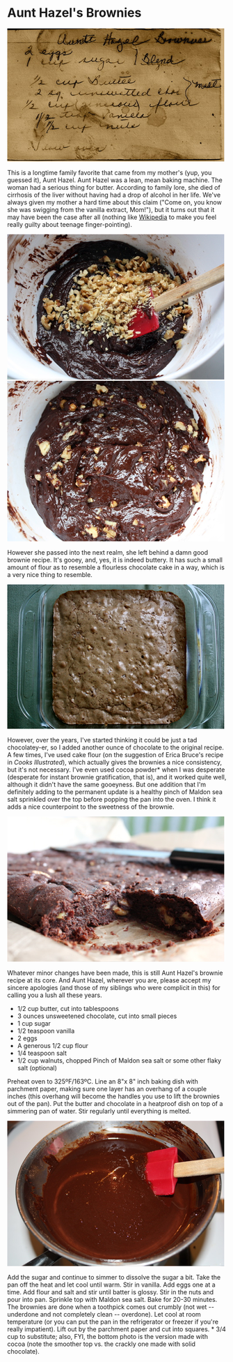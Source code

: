 
# Aunt Hazel's Brownies

![](images/2011/10/AuntHazelsBrownies.jpg)

This is a longtime family favorite that came from my mother's (yup, you guessed it), Aunt Hazel. Aunt Hazel was a lean, mean baking machine. The woman had a serious thing for butter. According to family lore, she died of cirrhosis of the liver without having had a drop of alcohol in her life. We've always given my mother a hard time about this claim ("Come on, you know she was swigging from the vanilla extract, Mom!"), but it turns out that it may have been the case after all (nothing like [Wikipedia](http://en.wikipedia.org/wiki/Non-alcoholic_fatty_liver_disease) to make you feel really guilty about teenage finger-pointing).

![](images/2011/10/aunt-hazel-nuts.jpg) ![](images/2011/10/aunt-hazelmixed.jpg)

However she passed into the next realm, she left behind a damn good brownie recipe. It's gooey, and, yes, it is indeed buttery. It has such a small amount of flour as to resemble a flourless chocolate cake in a way, which is a very nice thing to resemble.

![](images/2011/10/aunt-hazel-pan.jpg)

However, over the years, I've started thinking it could be just a tad chocolatey-er, so I added another ounce of chocolate to the original recipe. A few times, I've used cake flour (on the suggestion of Erica Bruce's recipe in _Cooks Illustrated_), which actually gives the brownies a nice consistency, but it's not necessary. I've even used cocoa powder\* when I was desperate (desperate for instant brownie gratification, that is), and it worked quite well, although it didn't have the same gooeyness. But one addition that I'm definitely adding to the permanent update is a healthy pinch of Maldon sea salt sprinkled over the top before popping the pan into the oven. I think it adds a nice counterpoint to the sweetness of the brownie.

![](images/2011/10/aunt-hazel-cut.jpg)

Whatever minor changes have been made, this is still Aunt Hazel's brownie recipe at its core. And Aunt Hazel, wherever you are, please accept my sincere apologies (and those of my siblings who were complicit in this) for calling you a lush all these years.

* 1/2 cup butter, cut into tablespoons
* 3 ounces unsweetened chocolate, cut into small pieces
* 1 cup sugar
* 1/2 teaspoon vanilla
* 2 eggs
* A generous 1/2 cup flour
* 1/4 teaspoon salt
* 1/2 cup walnuts, chopped Pinch of Maldon sea salt or some other flaky salt (optional)

Preheat oven to 325ºF/163ºC. Line an 8"x 8" inch baking dish with parchment paper, making sure one layer has an overhang of a couple inches (this overhang will become the handles you use to lift the brownies out of the pan). Put the butter and chocolate in a heatproof dish on top of a simmering pan of water. Stir regularly until everything is melted.

![](images/2011/10/chocolatebath.jpg)

Add the sugar and continue to simmer to dissolve the sugar a bit. Take the pan off the heat and let cool until warm. Stir in vanilla. Add eggs one at a time. Add flour and salt and stir until batter is glossy. Stir in the nuts and pour into pan. Sprinkle top with Maldon sea salt. Bake for 20-30 minutes. The brownies are done when a toothpick comes out crumbly (not wet -- underdone and not completely clean -- overdone). Let cool at room temperature (or you can put the pan in the refrigerator or freezer if you're really impatient). Lift out by the parchment paper and cut into squares. * 3/4 cup to substitute; also, FYI, the bottom photo is the version made with cocoa (note the smoother top vs. the crackly one made with solid chocolate).
